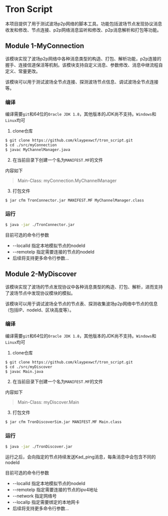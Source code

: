 # Tron Script
本项目提供了用于测试波场p2p网络的脚本工具。功能包括波场节点发现协议消息收发和修改、节点连接、p2p网络消息监听和修改、p2p消息解析和打包等功能。
## Module 1-MyConnection
该模块实现了波场p2p网络中各种消息类型的构造、打包、解析功能，p2p连接的握手、连接信道保活等机制。该模块支持自定义消息、参数修改、消息中继流程自定义、常量更改。

该模块可以用于测试波场全节点连接、探测波场节点信息、调试波场全节点连接等。

### 编译
编译需要`git`和64位的`Oracle JDK 1.8`，其他版本的JDK尚不支持。`Windows`和`Linux`均可

1. clone仓库
```bash
$ git clone https://github.com/klaypexwcf/tron_script.git
$ cd ./src/myConnection
$ javac MyChannelManager.java
```
2. 在当前目录下创建一个名为`MANIFEST.MF`的文件

内容如下
> Main-Class: myConnection.MyChannelManager

3. 打包文件
```bash
$ jar cfm TronConnector.jar MANIFEST.MF MyChannelManager.class
```
### 运行
```bash
$ java -jar ./TronConnector.jar 
```
目前可选的命令行参数
- --localId 指定本地模拟节点的nodeId
- --remoteIp 指定需要连接的节点的nodeId
- 后续将支持更多命令行参数...
## Module 2-MyDiscover
该模块实现了波场的节点发现协议中各种消息类型的构造、打包、解析，进而支持了波场节点中发现协议模块的模拟。

该模块可以用于调试波场全节点的节点表、探测收集波场p2p网络中节点的信息（包括IP、nodeId、区块高度等）。


### 编译
编译需要`git`和64位的`Oracle JDK 1.8`，其他版本的JDK尚不支持。`Windows`和`Linux`均可

1. clone仓库
```bash
$ git clone https://github.com/klaypexwcf/tron_script.git
$ cd ./src/myDiscover
$ javac Main.java
```
2. 在当前目录下创建一个名为`MANIFEST.MF`的文件

内容如下
> Main-Class: myDiscover.Main

3. 打包文件
```bash
$ jar cfm TronDiscoverSim.jar MANIFEST.MF Main.class
```
### 运行
```bash
$ java -jar ./TronDiscover.jar 
```
运行之后，会向指定的节点持续发送Kad_ping消息，每条消息中会包含不同的nodeId

目前可选的命令行参数
- --localId 指定本地模拟节点的nodeId
- --remoteIp 指定需要连接的节点的ipv4地址
- --network 指定网络号
- --localIp 指定需要绑定的本地网卡
- 后续将支持更多命令行参数...
